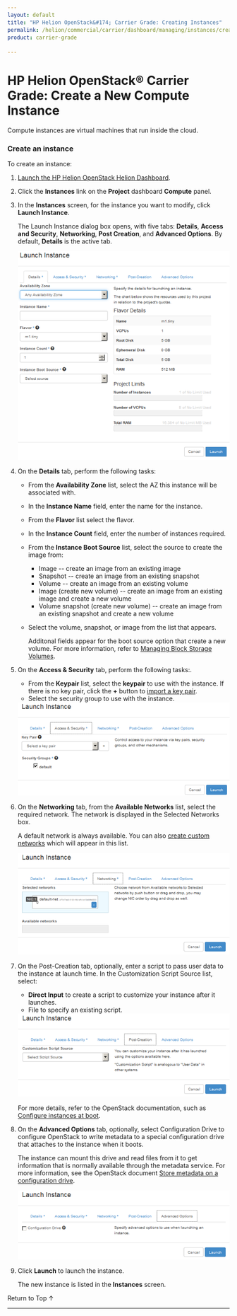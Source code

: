 ```yaml
---
layout: default
title: "HP Helion OpenStack&#174; Carrier Grade: Creating Instances"
permalink: /helion/commercial/carrier/dashboard/managing/instances/create/
product: carrier-grade

---
```

<!--PUBLISHED-->

<script>

function PageRefresh {
onLoad="window.refresh"
}

PageRefresh();

</script>

<!--
<p style="font-size: small;"> <a href="/helion/commercial/carrier/ga1/install/">&#9664; PREV</a> | <a href="/helion/commercial/carrier/ga1/install-overview/">&#9650; UP</a> | <a href="/helion/commercial/carrier/ga1/">NEXT &#9654;</a></p> 
-->

# HP Helion OpenStack&#174; Carrier Grade: Create a New Compute Instance

Compute instances are virtual machines that run inside the cloud.


### Create an instance ###

To create an instance:

1. [Launch the HP Helion OpenStack Helion Dashboard](/helion/openstack/carrier/dashboard/login/).

2. Click the **Instances** link on the **Project** dashboard **Compute** panel.

3. In the **Instances** screen, for the instance you want to modify, click **Launch Instance**.

	The Launch Instance dialog box opens, with five tabs: **Details**, **Access and Security**, **Networking**, **Post Creation**, and **Advanced Options**. By default, **Details** is the active tab.

	<img src="media/CGH-Helion-Instance-Launch-Details.png"/>

4. On the **Details** tab, perform the following tasks:

	* From the **Availability Zone** list, select the AZ this instance will be associated with.
	* In the **Instance Name** field, enter the name for the instance.
	* From the **Flavor** list select the flavor.
	* In the **Instance Count** field, enter the number of instances required.
	* From the **Instance Boot Source** list, select the source to create the image from:

		* Image -- create an image from an existing image
		* Snapshot -- create an image from an existing snapshot
		* Volume -- create an image from an existing volume
		* Image (create new volume) -- create an image from an existing image and create a new volume
		* Volume snapshot (create new volume) -- create an image from an existing snapshot and create a new volume

	* Select the volume, snapshot, or image from the list that appears.

		Additonal fields appear for the boot source option that create a new volume. For more information, refer to [Managing Block Storage Volumes](/helion/commercial/carrier/dashboard/managing/volumes/).

5. On the **Access &amp; Security** tab, perform the following tasks:.

	* From the **Keypair** list, select the **keypair** to use with the instance. If there is no key pair, click the **+** button to [import a key pair](/helion/commercial/carrier/dashboard/managing/security/keypairs/#importKeypairs).
	* Select the security group to use with the instance.

	<img src="media/CGH-Helion-Instance-Launch-Access.png"/>

6. On the **Networking** tab, from the **Available Networks** list, select the required network. The network is displayed in the Selected Networks box.

	A default network is always available. You can also [create custom networks](/helion/commercial/carrier/dashboard/managing/network/create/) which will appear in this list.

	<img src="media/CGH-Helion-Instance-Launch-Networking.png"/>

7. On the Post-Creation tab, optionally, enter a script to pass user data to the instance at launch time. In the Customization Script Source list, select:

	* **Direct Input** to create a script to customize your instance after it launches.
	* File to specify an existing script.

	<img src="media/CGH-Helion-Instance-Launch-Post.png"/>

	For more details, refer to the OpenStack documentation, such as [Configure instances at boot](http://docs.openstack.org/user-guide/content/user-data.html).

8. On the **Advanced Options** tab, optionally, select Configuration Drive to configure OpenStack to write metadata to a special configuration drive that attaches to the instance when it boots. 

	The instance can mount this drive and read files from it to get information that is normally available through the metadata service. For more information, see the OpenStack document [Store metadata on a configuration drive](http://docs.openstack.org/user-guide/content/config-drive.html).

	<img src="media/CGH-Helion-Instance-Launch-Advanced.png"/>

9. Click **Launch** to launch the instance.

	The new instance is listed in the **Instances** screen.

<a href="#top" style="padding:14px 0px 14px 0px; text-decoration: none;"> Return to Top &#8593; </a>


----
